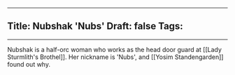 
---
Title: Nubshak 'Nubs'
Draft: false
Tags:
  - 
---

Nubshak is a half-orc woman who works as the head door guard at [[Lady Sturmlith's Brothel]]. Her nickname is 'Nubs', and [[Yosim Standengarden]] found out why.
